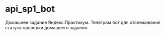 # api_sp1_bot

Домашнее задание Яндекс.Практикум. Телеграм бот для отслеживания статуса проверки домашнего задания.
